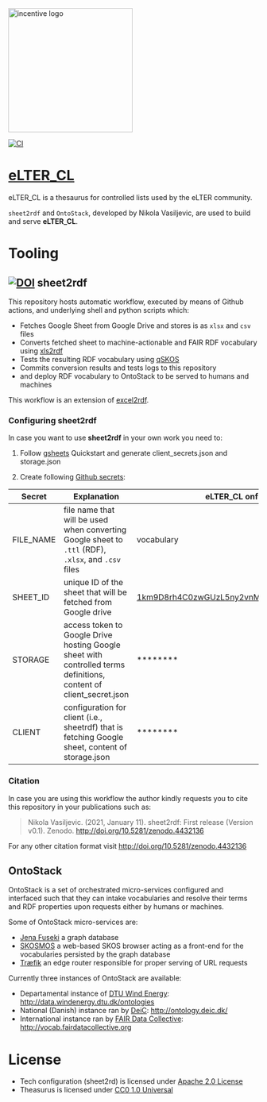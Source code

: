 <img src="https://www.lter-europe.net/logo.jpg" alt="incentive logo" width="250"/> 

[![CI](https://github.com/LTER-Europe/eLTER_CL/workflows/Sheet2RDF/badge.svg)](https://github.com/LTER-Europe/eLTER_CL/actions?query=workflow%3ASheet2RDF)

# [eLTER_CL]( http://vocabs.lter-europe.net/eLTER_CL)
eLTER_CL is a thesaurus for controlled lists used by the eLTER community. 

`sheet2rdf` and `OntoStack`, developed by Nikola Vasiljevic, are used to build and serve **eLTER_CL**.


# Tooling

## [![DOI](https://zenodo.org/badge/327900313.svg)](https://zenodo.org/badge/latestdoi/327900313) sheet2rdf

This repository hosts automatic workflow, executed by means of Github actions, and underlying shell and python scripts which:

- Fetches Google Sheet from Google Drive and stores is as `xlsx` and `csv` files
- Converts fetched sheet to machine-actionable and FAIR RDF vocabulary using [xls2rdf](https://github.com/sparna-git/xls2rdf)
- Tests the resulting RDF vocabulary using [qSKOS](https://github.com/cmader/qSKOS/)
- Commits conversion results and tests logs to this repository
- and deploy RDF vocabulary to OntoStack to be served to humans and machines

This workflow is an extension of [excel2rdf](https://github.com/fair-data-collective/excel2rdf-template).


### Configuring sheet2rdf

In case you want to use **sheet2rdf** in your own work you need to:

1. Follow [gsheets](https://pypi.org/project/gsheets/) Quickstart and generate client_secrets.json and storage.json

2. Create following [Github secrets](https://docs.github.com/en/free-pro-team@latest/actions/reference/encrypted-secrets):

| Secret | Explanation | eLTER_CL onfiguration |
|---|---|---|
| FILE_NAME | file name that will be used when converting Google sheet to `.ttl` (RDF), `.xlsx`, and `.csv` files | vocabulary |
| SHEET_ID | unique ID of the sheet that will be fetched from Google drive | [1km9D8rh4C0zwGUzL5ny2vnMzzK6WY_H1uzTS5Zrws4A]( https://docs.google.com/spreadsheets/d/1km9D8rh4C0zwGUzL5ny2vnMzzK6WY_H1uzTS5Zrws4A/edit#gid=1198865354) |
| STORAGE | access token to Google Drive hosting Google sheet with controlled terms definitions, content of client_secret.json | ******** |
| CLIENT | configuration for client (i.e., sheetrdf) that is fetching Google sheet, content of storage.json | ******** |

### Citation

In case you are using this workflow the author kindly requests you to cite this repository in your publications such as:
> Nikola Vasiljevic. (2021, January 11). sheet2rdf: First release (Version v0.1). Zenodo. http://doi.org/10.5281/zenodo.4432136

For any other citation format visit http://doi.org/10.5281/zenodo.4432136

## OntoStack

OntoStack is a set of orchestrated micro-services configured and interfaced such that they can intake vocabularies and resolve their terms and RDF properties upon requests either by humans or machines.

Some of OntoStack micro-services are:

- [Jena Fuseki](https://jena.apache.org/documentation/fuseki2/) a graph database
- [SKOSMOS](http://www.skosmos.org/) a web-based SKOS browser acting as a front-end for the vocabularies persisted by the graph database
- [Træfik](https://doc.traefik.io/traefik/) an edge router responsible for proper serving of URL requests

Currently three instances of OntoStack are available:

- Departamental instance of [DTU Wind Energy](https://www.vindenergi.dtu.dk/english/): http://data.windenergy.dtu.dk/ontologies
- National (Danish) instance ran by [DeiC](https://deic.dk/): http://ontology.deic.dk/
- International instance ran by [FAIR Data Collective](http://fairdatacollective.org/): http://vocab.fairdatacollective.org


# License

- Tech configuration (sheet2rd) is licensed under [Apache 2.0 License](https://github.com/LTER-Europe/eLTER_CL/blob/main/License_sheet2rdf.md)
- Theasurus is licensed under [CC0 1.0 Universal](https://github.com/LTER-Europe/eLTER_CL/blob/main/LICENSE)
